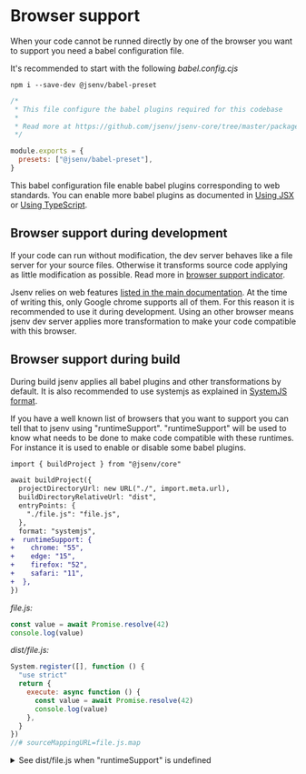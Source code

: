 # Browser support

When your code cannot be runned directly by one of the browser you want to support you need a babel configuration file.

It's recommended to start with the following _babel.config.cjs_

```console
npm i --save-dev @jsenv/babel-preset
```

```js
/*
 * This file configure the babel plugins required for this codebase
 *
 * Read more at https://github.com/jsenv/jsenv-core/tree/master/packages/jsenv-babel-preset
 */

module.exports = {
  presets: ["@jsenv/babel-preset"],
}
```

This babel configuration file enable babel plugins corresponding to web standards. You can enable more babel plugins as documented in [Using JSX](../config/react.md#Using-JSX) or [Using TypeScript](../config/typescript.md).

## Browser support during development

If your code can run without modification, the dev server behaves like a file server for your source files. Otherwise it transforms source code applying as little modification as possible. Read more in [browser support indicator](../dev_server/readme.md#browser-support-indicator).

Jsenv relies on web features [listed in the main documentation](../../readme.md#about). At the time of writing this, only Google chrome supports all of them. For this reason it is recommended to use it during development. Using an other browser means jsenv dev server applies more transformation to make your code compatible with this browser.

## Browser support during build

During build jsenv applies all babel plugins and other transformations by default. It is also recommended to use systemjs as explained in [SystemJS format](../building/readme.md#SystemJS-format).

If you have a well known list of browsers that you want to support you can tell that to jsenv using "runtimeSupport". "runtimeSupport" will be used to know what needs to be done to make code compatible with these runtimes. For instance it is used to enable or disable some babel plugins.

```diff
import { buildProject } from "@jsenv/core"

await buildProject({
  projectDirectoryUrl: new URL("./", import.meta.url),
  buildDirectoryRelativeUrl: "dist",
  entryPoints: {
    "./file.js": "file.js",
  },
  format: "systemjs",
+  runtimeSupport: {
+    chrome: "55",
+    edge: "15",
+    firefox: "52",
+    safari: "11",
+  },
})
```

_file.js:_

```js
const value = await Promise.resolve(42)
console.log(value)
```

_dist/file.js:_

```js
System.register([], function () {
  "use strict"
  return {
    execute: async function () {
      const value = await Promise.resolve(42)
      console.log(value)
    },
  }
})
//# sourceMappingURL=file.js.map
```

<details>
    <summary>See dist/file.js when "runtimeSupport" is undefined</summary>

```js
function _await(value, then, direct) {
  if (direct) {
    return then ? then(value) : value
  }

  if (!value || !value.then) {
    value = Promise.resolve(value)
  }

  return then ? value.then(then) : value
}

function _async(f) {
  return function () {
    for (var args = [], i = 0; i < arguments.length; i++) {
      args[i] = arguments[i]
    }

    try {
      return Promise.resolve(f.apply(this, args))
    } catch (e) {
      return Promise.reject(e)
    }
  }
}

System.register([], function () {
  "use strict"

  return {
    execute: _async(function () {
      return _await(Promise.resolve(42), function (value) {
        console.log(value)
      })
    }),
  }
})
//# sourceMappingURL=file.js.map
```

</details>
